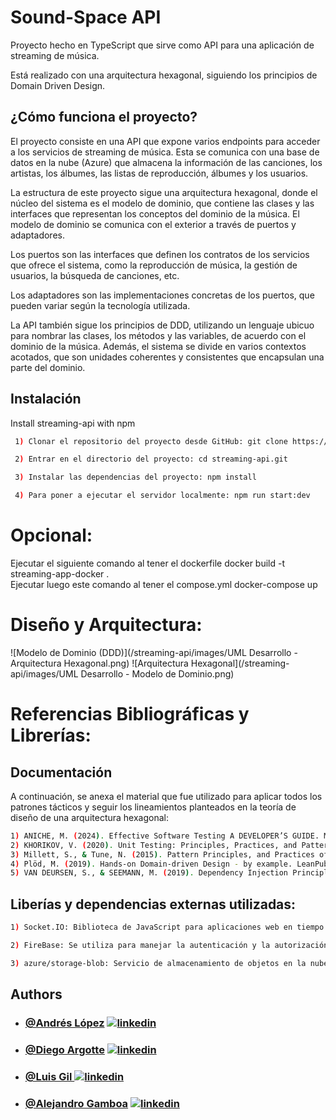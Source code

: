 
# Sound-Space API
Proyecto hecho en TypeScript que sirve como API para una aplicación de streaming de música. 

Está realizado con una arquitectura hexagonal, siguiendo los principios de Domain Driven Design.

## ¿Cómo funciona el proyecto?

El proyecto consiste en una API que expone varios endpoints para acceder a los servicios de streaming de música. Esta se comunica con una base de datos en la nube (Azure) que almacena la información de las canciones, los artistas, los álbumes, las listas de reproducción, álbumes y los usuarios.


La estructura de este proyecto sigue una arquitectura hexagonal, donde el núcleo del sistema es el modelo de dominio, que contiene las clases y las interfaces que representan los conceptos del dominio de la música. El modelo de dominio se comunica con el exterior a través de puertos y adaptadores. 

Los puertos son las interfaces que definen los contratos de los servicios que ofrece el sistema, como la reproducción de música, la gestión de usuarios, la búsqueda de canciones, etc. 

Los adaptadores son las implementaciones concretas de los puertos, que pueden variar según la tecnología utilizada.

La API también sigue los principios de DDD, utilizando un lenguaje ubicuo para nombrar las clases, los métodos y las variables, de acuerdo con el dominio de la música. Además, el sistema se divide en varios contextos acotados, que son unidades coherentes y consistentes que encapsulan una parte del dominio.

## Instalación

Install streaming-api with npm

```bash
 1) Clonar el repositorio del proyecto desde GitHub: git clone https://github.com/Geeks-ucab-streaming/streaming-api.git

 2) Entrar en el directorio del proyecto: cd streaming-api.git

 3) Instalar las dependencias del proyecto: npm install

 4) Para poner a ejecutar el servidor localmente: npm run start:dev

```

# Opcional:
 Ejecutar el siguiente comando al tener el dockerfile 
docker build -t streaming-app-docker .      
 Ejecutar luego este comando al tener el compose.yml
docker-compose up

# Diseño y Arquitectura:

![Modelo de Dominio (DDD)](/streaming-api/images/UML Desarrollo - Arquitectura Hexagonal.png)
![Arquitectura Hexagonal](/streaming-api/images/UML Desarrollo - Modelo de Dominio.png)

# Referencias Bibliográficas y Librerías:

## Documentación
  A continuación, se anexa el material que fue utilizado para aplicar todos los patrones tácticos y seguir los lineamientos planteados en la teoría de diseño de una arquitectura hexagonal:

  ```bash
 1) ANICHE, M. (2024). Effective Software Testing A DEVELOPER’S GUIDE. MANNING SHELTER ISLAND.
 2) KHORIKOV, V. (2020). Unit Testing: Principles, Practices, and Patterns. MANNING SHELTER ISLAND.
 3) Millett, S., & Tune, N. (2015). Pattern Principles, and Practices of Domain Driven Design. Wrox.
 4) Plöd, M. (2019). Hands-on Domain-driven Design - by example. LeanPub.
 5) VAN DEURSEN, S., & SEEMANN, M. (2019). Dependency Injection Principles, Practices, and Patterns. MANNING Shelter Island.

```

## Liberías y dependencias externas utilizadas:

  ```bash
 1) Socket.IO: Biblioteca de JavaScript para aplicaciones web en tiempo real que permite la comunicación bidireccional en tiempo real entre clientes web y servidores.Socket.IO permite establecer una conexión en tiempo real entre el servidor y los clientes. Esto es crucial para enviar datos de las canciones de manera fluida y en tiempo real al frontend. 

 2) FireBase: Se utiliza para manejar la autenticación y la autorización de los usuarios. La capacidad de Firebase para generar y validar tokens permite gestionar de forma segura las sesiones de los usuarios y proporcionar acceso personalizado a las colecciones de música, preferencias y configuraciones de los usuarios.

 3) azure/storage-blob: Servicio de almacenamiento de objetos en la nube optimizado para almacenar cantidades masivas de datos no estructurados, como archivos de audio, videos o imágenes.

```    

## Authors

- ### [@Andrés López](https://github.com/andreselc) [![linkedin](https://img.shields.io/badge/linkedin-0A66C2?style=for-the-badge&logo=linkedin&logoColor=white)](https://www.linkedin.com/in/andres-lopez-644338281/)
- ### [@Diego Argotte](https://github.com/argotte)  [![linkedin](https://img.shields.io/badge/linkedin-0A66C2?style=for-the-badge&logo=linkedin&logoColor=white)](https://www.linkedin.com/in/diego-argotte-2a82441a8/)
- ### [@Luis Gil    ](https://github.com/LuisGil11) [![linkedin](https://img.shields.io/badge/linkedin-0A66C2?style=for-the-badge&logo=linkedin&logoColor=white)](https://www.linkedin.com/)
- ### [@Alejandro Gamboa](https://github.com/gamboaalejandro) [![linkedin](https://img.shields.io/badge/linkedin-0A66C2?style=for-the-badge&logo=linkedin&logoColor=white)](https://www.linkedin.com/in/alejandro-gamboa-6140b3228/)



